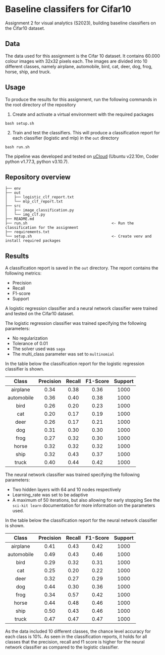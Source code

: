 # Baseline classifers for Cifar10
Assignment 2 for visual analytics (S2023), building baseline classifiers on the Cifar10 dataset.

## Data
The data used for this assignment is the Cifar 10 dataset. It contains 60.000 colour images with 32x32 pixels each. The images are divided into 10 different classes, namely airplane, automobile, bird, cat, deer, dog, frog, horse, ship, and truck. 

## Usage
To produce the results for this assignment, run the following commands in the root directory of the repository
1. Create and activate a virtual environment with the required packages
```
bash setup.sh
```

2. Train and test the classifiers. This will produce a classification report for each classifier (logistic and mlp) in the `out` directory
```
bash run.sh
```
The pipeline was developed and tested on [uCloud](https://cloud.sdu.dk/app/dashboard) (Ubuntu v22.10m, Coder python v1.77.3, python v3.10.7).

## Repository overview
```
├── env
├── out
│   ├── logistic_clf_report.txt
│   └── mlp_clf_report.txt
├── src
│   ├── image_classification.py           
│   └── img_clf.py
├── README.md  
├── run.sh                                      <- Run the classification for the assignment
├── requirements.txt
└── setup.sh                                    <- Create venv and install required packages     
```

## Results
A classification report is saved in the `out` directory. The report contains the following metrics:
- Precision
- Recall
- F1-score
- Support

A logistic regression classifier and a neural network classifier were trained and tested on the Cifar10 dataset.

The logistic regression classifier was trained specifying the following parameters:
* No regularization
* Tolerance of 0.01
* The solver used was `saga`
* The multi_class parameter was set to `multinomial`

In the table below the classification report for the logistic regression classifier is shown.

|     Class    | Precision |  Recall  | F1-Score | Support |
|:------------:|:---------:|:--------:|:--------:|:-------:|
|   airplane   |    0.34   |   0.38   |   0.36   |  1000   |
| automobile  |    0.36   |   0.40   |   0.38   |  1000   |
|     bird     |    0.26   |   0.20   |   0.23   |  1000   |
|     cat      |    0.20   |   0.17   |   0.19   |  1000   |
|     deer     |    0.26   |   0.17   |   0.21   |  1000   |
|     dog      |    0.31   |   0.30   |   0.30   |  1000   |
|     frog     |    0.27   |   0.32   |   0.30   |  1000   |
|    horse     |    0.32   |   0.32   |   0.32   |  1000   |
|     ship     |    0.32   |   0.43   |   0.37   |  1000   |
|    truck     |    0.40   |   0.44   |   0.42   |  1000   |



The neural network classifier was trained specifying the following parameters:
* Two hidden layers with 64 and 10 nodes respectively
* Learning_rate was set to be adaptive
* A maximum of 50 iterations, but also allowing for early stopping
See the `sci-kit learn` documentation for more information on the parameters used.

In the table below the classification report for the neural network classifier is shown.

|     Class    | Precision |  Recall  | F1-Score | Support |
|:------------:|:---------:|:--------:|:--------:|:-------:|
|   airplane   |    0.41   |   0.43   |   0.42   |  1000   |
| automobile  |    0.49   |   0.43   |   0.46   |  1000   |
|     bird     |    0.29   |   0.32   |   0.31   |  1000   |
|     cat      |    0.25   |   0.20   |   0.22   |  1000   |
|     deer     |    0.32   |   0.27   |   0.29   |  1000   |
|     dog      |    0.44   |   0.30   |   0.36   |  1000   |
|     frog     |    0.34   |   0.57   |   0.42   |  1000   |
|    horse     |    0.44   |   0.48   |   0.46   |  1000   |
|     ship     |    0.50   |   0.43   |   0.46   |  1000   |
|    truck     |    0.47   |   0.47   |   0.47   |  1000   |



As the data included 10 different classes, the chance level accuracy for each class is 10%. As seen in the classification reports, it holds for all classes that the precision, recall and f1 score is higher for the neural network classifier as compared to the logistic classifier.
